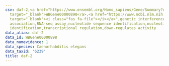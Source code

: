 ```yaml
---
csv: daf-2,<a href="https://www.ensembl.org/Homo_sapiens/Gene/Summary?db=core;g=WBGene00000898"
  target="_blank">WBGene00000898</a>,<a href="https://www.ncbi.nlm.nih.gov/pubmed/27496166"
  target="_blank"><i class="fas fa-file"></i></a>",genetic interference,functional
  association,RNA-seq assay,nucleotide sequence identification,nucleotide sequence
  identification,transcriptional regulation,down-regulates activity
data_alias: daf-2
data_id: WBGene00000898
data_numevidence: 1
data_species: Caenorhabditis elegans
data_taxid: '6239'
title: daf-2
---
```

